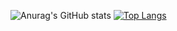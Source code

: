![Anurag's GitHub stats](https://github-readme-stats.vercel.app/api?username=anuraghazra&theme=radical&show=reviews,discussions_started,discussions_answered,prs_merged,prs_merged_percentage)
[![Top Langs](https://github-readme-stats.vercel.app/api/top-langs/?username=anuraghazra)](https://github.com/anuraghazra/github-readme-stats)
